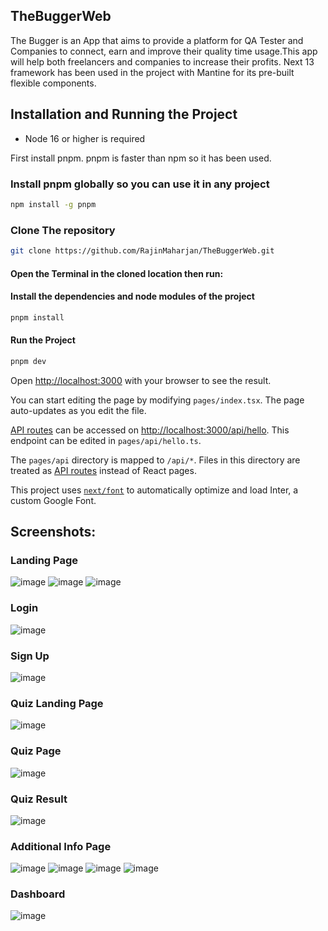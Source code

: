 ## TheBuggerWeb

The Bugger is an App that aims to provide a platform for QA Tester and Companies to connect, earn and improve their quality time usage.This app will help both freelancers and companies to increase their profits.
Next 13 framework has been used in the project with Mantine for its pre-built flexible components.

## Installation and Running the Project
- Node 16 or higher is required

First install pnpm. pnpm is faster than npm so it has been used.

### Install pnpm globally so you can use it in any project
```sh
npm install -g pnpm 
```
### Clone The repository
```sh
git clone https://github.com/RajinMaharjan/TheBuggerWeb.git
```
#### Open the Terminal in the cloned location then run:
#### Install the dependencies and node modules of the project 
```sh
pnpm install 
```
#### Run the Project
```sh
pnpm dev  
```
Open [http://localhost:3000](http://localhost:3000) with your browser to see the result.

You can start editing the page by modifying `pages/index.tsx`. The page auto-updates as you edit the file.

[API routes](https://nextjs.org/docs/api-routes/introduction) can be accessed on [http://localhost:3000/api/hello](http://localhost:3000/api/hello). This endpoint can be edited in `pages/api/hello.ts`.

The `pages/api` directory is mapped to `/api/*`. Files in this directory are treated as [API routes](https://nextjs.org/docs/api-routes/introduction) instead of React pages.

This project uses [`next/font`](https://nextjs.org/docs/basic-features/font-optimization) to automatically optimize and load Inter, a custom Google Font.


## Screenshots:
### Landing Page
![image](https://github.com/RajinMaharjan/TheBuggerWeb/assets/46868526/3fa19270-638c-4da4-b458-6608b972c452)
![image](https://github.com/RajinMaharjan/TheBuggerWeb/assets/46868526/b688d1cd-964a-4437-9bc6-479893735f72)
![image](https://github.com/RajinMaharjan/TheBuggerWeb/assets/46868526/ce1e210e-3aea-457c-b376-75b77ae3a799)

### Login 
![image](https://github.com/RajinMaharjan/TheBuggerWeb/assets/46868526/12eac691-5dff-4008-b98f-5c74472987b2)

### Sign Up 
![image](https://github.com/RajinMaharjan/TheBuggerWeb/assets/46868526/23f4062a-07fe-442d-9148-83db8f9b825d)

### Quiz Landing Page
![image](https://github.com/RajinMaharjan/TheBuggerWeb/assets/46868526/d13ff87d-80db-438c-98a2-486c33ae7194)

### Quiz Page
![image](https://github.com/RajinMaharjan/TheBuggerWeb/assets/46868526/d2df7a0f-359d-47df-bfae-dd3276e26cb8)

### Quiz Result
![image](https://github.com/RajinMaharjan/TheBuggerWeb/assets/46868526/19484626-ce3c-4278-84dd-5031fc0c599e)


### Additional Info Page
![image](https://github.com/RajinMaharjan/TheBuggerWeb/assets/46868526/2c22e11b-deb3-4315-bc8a-962a7c730e99)
![image](https://github.com/RajinMaharjan/TheBuggerWeb/assets/46868526/7a76fe8d-168d-4abf-adce-eab29c110752)
![image](https://github.com/RajinMaharjan/TheBuggerWeb/assets/46868526/570aec05-e79a-46b9-bb16-906276164b5a)
![image](https://github.com/RajinMaharjan/TheBuggerWeb/assets/46868526/9c126094-5fee-4311-8c57-fbf4dc004ef8)

### Dashboard
![image](https://github.com/QA-Lint/QA_Lint-web/assets/132425603/2b3dacc6-cf52-4780-8ef7-e9dc53c71507)

